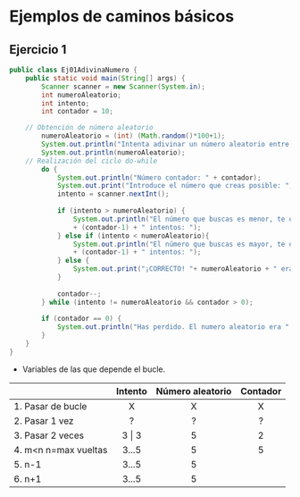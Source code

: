 # Ejemplos de caminos básicos

## Ejercicio 1

```java
public class Ej01AdivinaNumero {
    public static void main(String[] args) {
        Scanner scanner = new Scanner(System.in);
        int numeroAleatorio;
        int intento;
        int contador = 10;

    // Obtención de número aleatorio
        numeroAleatorio = (int) (Math.random()*100+1);
        System.out.println("Intenta adivinar un número aleatorio entre el 1 y 100. " + "Tienes 10 intentos.");
        System.out.println(numeroAleatorio);
    // Realización del ciclo do-while
        do {
            System.out.println("Número contador: " + contador);
            System.out.print("Introduce el número que creas posible: ");
            intento = scanner.nextInt();
            
            if (intento > numeroAleatorio) {
                System.out.println("El número que buscas es menor, te quedan "
                + (contador-1) + " intentos: ");
            } else if (intento < numeroAleatorio){
                System.out.println("El número que buscas es mayor, te quedan "
                + (contador-1) + " intentos: ");
            } else {
                System.out.print("¡CORRECTO! "+ numeroAleatorio + " era el número que estabas " + "buscando, has necesitado " + (10- (contador-1)) +" intentos.");
            }
            
            contador--;
        } while (intento != numeroAleatorio && contador > 0);
        
        if (contador == 0) {
            System.out.println("Has perdido. El numero aleatorio era " + numeroAleatorio);
        }
    }
}
```
- Variables de las que depende el bucle.

| | Intento | Número aleatorio | Contador
| --- | :---: | :---: | :---: |
| 1. Pasar de bucle | X | X | X |
| 2. Pasar 1 vez | ? | ? | ? |
| 3. Pasar 2 veces| 3 \| 3 | 5 | 2 |
| 4. m<n n=max vueltas | 3...5 | 5 | 5 |
| 5. n-1 | 3...5 | 5 | |
| 6. n+1 | 3...5 | 5 | |

<!--1. While For -->
<!--1. No es posible -->
<!--2- Por la estructura del do...while siempre se ejecuta al menos una vez-->
<!--3. n-->